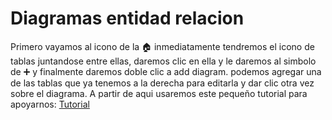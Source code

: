 # Diagramas entidad relacion

Primero vayamos al icono de la 🏠 inmediatamente tendremos el icono de tablas juntandose entre ellas, daremos clic en ella y le daremos al simbolo de ➕ y finalmente daremos doble clic a add diagram.
podemos agregar una de las tablas que ya tenemos a la derecha para editarla y dar clic otra vez sobre el diagrama.
A partir de aqui usaremos este pequeño tutorial para apoyarnos: [Tutorial](https://www.youtube.com/watch?v=uUdKAYl-F7g&list=WL&index=21)
